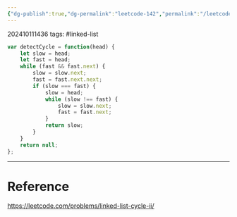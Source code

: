 ```yaml
---
{"dg-publish":true,"dg-permalink":"leetcode-142","permalink":"/leetcode-142/"}
---
```


202410111436
tags: #linked-list 

```js
var detectCycle = function(head) {
	let slow = head;
	let fast = head;
	while (fast && fast.next) {
		slow = slow.next;
		fast = fast.next.next;
		if (slow === fast) {
			slow = head;
			while (slow !== fast) {
				slow = slow.next;
				fast = fast.next;
			}
			return slow;
		}
	}
	return null;
};
```

---
# Reference

https://leetcode.com/problems/linked-list-cycle-ii/
